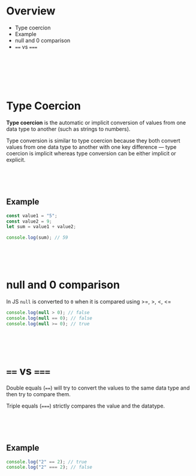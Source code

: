 # Overview

- Type coercion
- Example
- null and 0 comparison
- `==` vs `===`

&nbsp;

&nbsp;

&nbsp;

# Type Coercion

**Type coercion** is the automatic or implicit conversion of values from one data type to another (such as strings to numbers).

Type conversion is similar to type coercion because they both convert values from one data type to another with one key difference — type coercion is implicit whereas type conversion can be either implicit or explicit.

&nbsp;

&nbsp;

## Example

```js
const value1 = "5";
const value2 = 9;
let sum = value1 + value2;

console.log(sum); // 59
```

&nbsp;

&nbsp;

# null and 0 comparison

In JS `null` is converted to `0` when it is compared using >=, >, <, <=

```js
console.log(null > 0); // false
console.log(null == 0); // false
console.log(null >= 0); // true
```

&nbsp;

&nbsp;

# `==` vs `===`

Double equals (`==`) will try to convert the values to the same data type and then try to compare them.

Triple equals (`===`) strictly compares the value and the datatype.

&nbsp;

&nbsp;

## Example

```js
console.log("2" == 2); // true
console.log("2" === 2); // false
```

&nbsp;

&nbsp;
